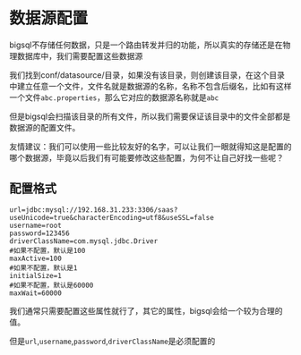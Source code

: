 # 数据源配置

bigsql不存储任何数据，只是一个路由转发并归的功能，所以真实的存储还是在物理数据库中，我们需要配置这些数据源

我们找到conf/datasource/目录，如果没有该目录，则创建该目录，在这个目录中建立任意一个文件，文件名就是数据源的名称，名称不包含后缀名，比如有这样一个文件``abc.properties``，那么它对应的数据源名称就是``abc``

但是bigsql会扫描该目录的所有文件，所以我们需要保证该目录中的文件全部都是数据源的配置文件。

友情建议：我们可以使用一些比较友好的名字，可以让我们一眼就得知这是配置的哪个数据源，毕竟以后我们有可能要修改这些配置，为何不让自己好找一些呢？


## 配置格式

```properties
url=jdbc:mysql://192.168.31.233:3306/saas?useUnicode=true&characterEncoding=utf8&useSSL=false
username=root
password=123456
driverClassName=com.mysql.jdbc.Driver
#如果不配置，默认是100
maxActive=100
#如果不配置，默认是1
initialSize=1
#如果不配置，默认是60000
maxWait=60000
```

我们通常只需要配置这些属性就行了，其它的属性，bigsql会给一个较为合理的值。

但是``url``,``username``,``password``,``driverClassName``是必须配置的
